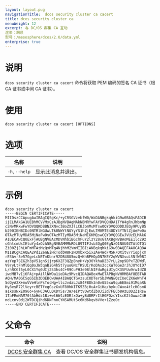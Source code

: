 ```yaml
---
layout: layout.pug
navigationTitle:  dcos security cluster ca cacert
title: dcos security cluster ca
menuWeight: 12
excerpt: 与 DC/OS 群集 CA 互动
渲染：胡须
型号：/mesosphere/dcos/2.0/data.yml
enterprise: true
---
```



# 说明

`dcos security cluster ca cacert` 命令将获取 PEM 编码的签名 CA 证书（根 CA 证书或中间 CA 证书）。

# 使用

```
dcos security cluster ca cacert [OPTIONS]
```


# 选项

| 名称 | 说明 |
|---------|-------------|
| `-h`, `--help`| 显示此消息并退出。|

# 示例

```
dcos security cluster ca cacert
-----BEGIN CERTIFICATE-----
MIIDszCCApugAwIBAgIQSgKc/+yCRSGVzvbfW0/WaDANBgkqhkiG9w0BAQsFADCB
ijELMAkGA1UEBhMCVVMxCzAJBgNVBAgMAkNBMRYwFAYDVQQHDA1TYW4gRnJhbmNp
c2NvMRkwFwYDVQQKDBBNZXNvc3BoZXJlLCBJbmMuMTswOQYDVQQDDDJEQy9PUyBS
b290IENBIDc0NTRlNGUwLTk0NWYtNGYyYS1hZjEwLTM0MTE4ODY4YTNlZjAeFw0x
OTAzMTUyMDA5MjNaFw0yOTAzMTIyMDA5MjNaMIGKMQswCQYDVQQGEwJVUzELMAkG
A1UECAwCQ0ExFjAUBgNVBAcMDVNhbiBGcmFuY2lzY28xGTAXBgNVBAoMEE1lc29z
cGhlcmUsIEluYy4xOzA5BgNVBAMMMkRDL09TIFJvb3QgQ0EgNzQ1NGU0ZTAtOTQ1
Zi00ZjJhLWFmMTAtMzQxMTg4NjhhM2VmMIIBIjANBgkqhkiG9w0BAQEFAAOCAQ8A
MIIBCgKCAQEA2PdIZenEiHxTodbW8F2HQmbxR5ixZAe4Wd/MSH/OXitv/riopjxm
rE3Avr3e57GgeLcNETmKbnr92DB48U5mzQ+KhBPHOpDN7KEY2qWVNXvuLSNfW0BI
azYep7SEG2h3pV51gnSjjrpKXZF3QZpBnyH+Vp30YkhaDZ37rLL2op9DPxTZDWdl
V9ryLtFnMlQq0oJW3qnBiG4h5t7yuoGNcfKSUIrKoDAs2ccKWT6Ge2rJhJUYdID7
L/hRCGl5yL0CX1Yq0UIj2S3hs4C+R9CuPH3e98lNIFdwRgiUIyCK3SFUw9rwIdZ8
iwdMB7vIj6FAj+pAillNWOa1ieDAz9MvcQIDAQABoxMwETAPBgNVHRMBAf8EBTAD
AQH/MA0GCSqGSIb3DQEBCwUAA4IBAQCTGvzsuCODTerSbJWWNwQzIUeCZK6eWnT4
5dQyA2X+mwVVeHlnPsTocHg+llcJvdaLJx84F8Ok3n0vG55xu9qu6E8mi91MqaRk
Hy8eyR72lVey+cBETfxgGszGxUF80hKITK5Z8jHuA+GiHa/bykuCWxo4tlcHOsmO
a1kssNxEO96o+6yHC3ACLQKDY5s/3W/eIPtV0wtdZb0JiZd7FECb8AzL0D2Z1Rsw
1TaFRmNAM70fAbHdz1Bi+wt6W4zEDRfxOa+yBd8RPrIlEGPOzcYIscK2lGwwaC4H
ndLcnv0dj2WTDCQihd6DNFnoCYNSAMUtSc6Kd6kqvbVVe+1ZzeOc
-----END CERTIFICATE-----
```

# 父命令

| 命令 | 说明 |
|---------|-------------|
| [DCOS 安全群集 CA](/mesosphere/dcos/2.0/cli/command-reference/dcos-security/dcos-security-cluster/dcos-security-cluster-ca/) | 查看 DC/OS 安全群集证书颁发机构信息。 |
